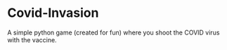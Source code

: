 # Covid-Invasion
A simple python game (created for fun) where you shoot the COVID virus with the vaccine.
